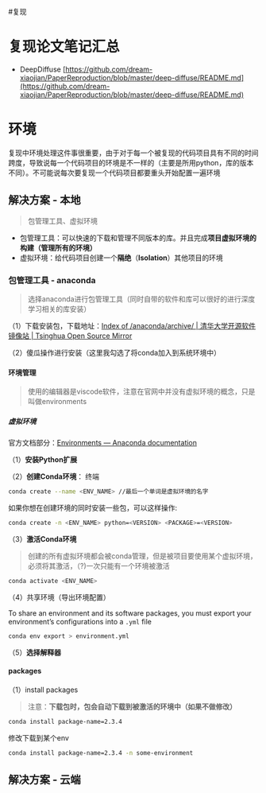 #复现 

# 复现论文笔记汇总

- DeepDiffuse [https://github.com/dream-xiaojian/PaperReproduction/blob/master/deep-diffuse/README.md](https://github.com/dream-xiaojian/PaperReproduction/blob/master/deep-diffuse/README.md)

# 环境

复现中环境处理这件事很重要，由于对于每一个被复现的代码项目具有不同的时间跨度，导致说每一个代码项目的环境是不一样的（主要是所用python，库的版本不同）。不可能说每次要复现一个代码项目都要重头开始配置一遍环境
## 解决方案 - 本地

> 包管理工具、虚拟环境

- 包管理工具：可以快速的下载和管理不同版本的库。并且完成**项目虚拟环境的构建（管理所有的环境）**
- 虚拟环境：给代码项目创建一个**隔绝**（**Isolation**）其他项目的环境

### 包管理工具 - anaconda

> 选择anaconda进行包管理工具（同时自带的软件和库可以很好的进行深度学习相关的库安装）

（1）下载安装包，下载地址：[Index of /anaconda/archive/ | 清华大学开源软件镜像站 | Tsinghua Open Source Mirror](https://mirrors.tuna.tsinghua.edu.cn/anaconda/archive/?C=M&O=D)

（2）傻瓜操作进行安装（这里我勾选了将conda加入到系统环境中）

#### 环境管理

> 使用的编辑器是viscode软件，注意在官网中并没有虚拟环境的概念，只是叫做environments

##### 虚拟环境

官方文档部分：[Environments — Anaconda documentation](https://docs.anaconda.com/working-with-conda/environments/)

（1）**安装Python扩展**

（2）**创建Conda环境**： 终端

```Bash
conda create --name <ENV_NAME> //最后一个单词是虚拟环境的名字
```

如果你想在创建环境的同时安装一些包，可以这样操作:

```Bash
conda create -n <ENV_NAME> python=<VERSION> <PACKAGE>=<VERSION>
```

（3）**激活Conda环境**

> 创建的所有虚拟环境都会被conda管理，但是被项目要使用某个虚拟环境，必须将其激活，（?)一次只能有一个环境被激活

```Bash
conda activate <ENV_NAME>
```

（4）共享环境（导出环境配置）

To share an environment and its software packages, you must export your environment’s configurations into a `.yml` file

```Bash
conda env export > environment.yml
```

（5）**选择解释器**

#### packages

（1）install packages

> 注意：**下载包时，包会自动下载到被激活的环境中（如果不做修改）**

```Bash
conda install package-name=2.3.4
```

修改下载到某个env

```Bash
conda install package-name=2.3.4 -n some-environment
```


## 解决方案 - 云端


